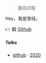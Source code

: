 

> 面向过程

Hey，我是曾经。


👉 戳 [Github](https://github.com/ferminfeng)


##### Talks

- [github][1] · [2020](https://github.com/ferminfeng)

[1]: https://github.com/ferminfeng
